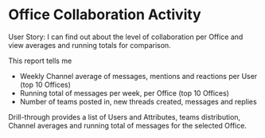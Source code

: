 # Office Collaboration Activity

User Story: I can find out about the level of collaboration per Office and view averages and running totals for comparison. 

This report tells me

- Weekly Channel average of messages, mentions and reactions per User (top 10 Offices)
- Running total of messages per week, per Office (top 10 Offices)
- Number of teams posted in, new threads created, messages and replies

Drill-through provides a list of Users and Attributes, teams distribution, Channel averages and running total of messages for the selected Office. 
